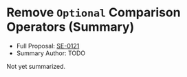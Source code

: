 # Remove `Optional` Comparison Operators (Summary)

* Full Proposal: [SE-0121](https://github.com/apple/swift-evolution/blob/main/proposals/0121-remove-optional-comparison-operators.md)
* Summary Author: TODO

Not yet summarized.

